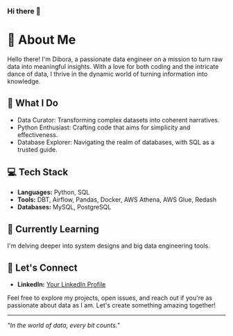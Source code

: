 ### Hi there 👋

# 👋 About Me

Hello there! I'm Dibora, a passionate data engineer on a mission to turn raw data into meaningful insights. With a love for both coding and the intricate dance of data, I thrive in the dynamic world of turning information into knowledge.

## 🚀 What I Do

- Data Curator: Transforming complex datasets into coherent narratives.
- Python Enthusiast: Crafting code that aims for simplicity and effectiveness.
- Database Explorer: Navigating the realm of databases, with SQL as a trusted guide.

## 💻 Tech Stack

- **Languages:** Python, SQL
- **Tools:** DBT, Airflow, Pandas, Docker, AWS Athena, AWS Glue, Redash
- **Databases:** MySQL, PostgreSQL

## 🌱 Currently Learning

I'm delving deeper into system designs and big data engineering tools.

## 🤝 Let's Connect

- **LinkedIn:** [Your LinkedIn Profile](https://www.linkedin.com/in/dibora-gebreyohannes/)

Feel free to explore my projects, open issues, and reach out if you're as passionate about data as I am. Let's create something amazing together!

---

*"In the world of data, every bit counts."*
